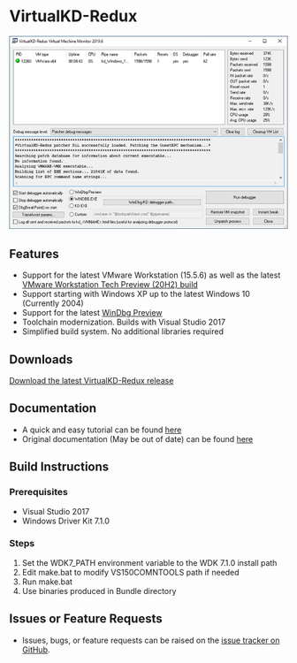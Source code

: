 # VirtualKD-Redux
![](https://github.com/4d61726b/VirtualKD-Redux/blob/master/VirtualKD-Redux/Docs/vmmon.png)

## Features

* Support for the latest VMware Workstation (15.5.6) as well as the latest [VMware Workstation Tech Preview (20H2) build](https://blogs.vmware.com/workstation/2020/07/workstation-tp-adds-container-support.html)
* Support starting with Windows XP up to the latest Windows 10 (Currently 2004)
* Support for the latest [WinDbg Preview](https://www.microsoft.com/en-us/p/windbg-preview/9pgjgd53tn86)
* Toolchain modernization. Builds with Visual Studio 2017
* Simplified build system. No additional libraries required

## Downloads
[Download the latest VirtualKD-Redux release](https://github.com/4d61726b/VirtualKD-Redux/releases)

## Documentation
* A quick and easy tutorial can be found [here](https://github.com/4d61726b/VirtualKD-Redux/blob/master/VirtualKD-Redux/Docs/Tutorial.md)
* Original documentation (May be out of date) can be found [here](http://sysprogs.com/legacy/virtualkd/dox/)

## Build Instructions
### Prerequisites
* Visual Studio 2017
* Windows Driver Kit 7.1.0
### Steps
1. Set the WDK7_PATH environment variable to the WDK 7.1.0 install path
2. Edit make.bat to modify VS150COMNTOOLS path if needed
3. Run make.bat
4. Use binaries produced in Bundle directory
## Issues or Feature Requests
* Issues, bugs, or feature requests can be raised on the [issue tracker on GitHub](https://github.com/4d61726b/VirtualKD-Redux/issues).
